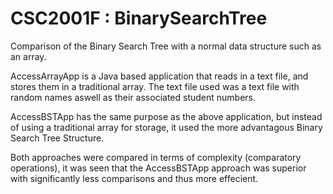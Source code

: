 # CSC2001F : BinarySearchTree
Comparison of the Binary Search Tree with a normal data structure such as an array.

AccessArrayApp is a Java based application that reads in a text file, and stores them in a traditional array. The text file used was a text file with random names aswell as their associated student numbers. 

AccessBSTApp has the same purpose as the above application, but instead of using a traditional array for storage, it used the more advantagous Binary Search Tree Structure.

Both approaches were compared in terms of complexity (comparatory operations), it was seen that the AccessBSTApp approach was superior with significantly less comparisons and thus more effecient.



